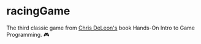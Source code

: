# racingGame

The third classic game from [Chris DeLeon's](https://github.com/Gamkedo) book Hands-On Intro to Game Programming. :video_game:
